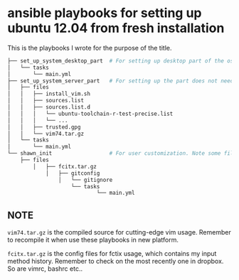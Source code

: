 # ansible playbooks for setting up ubuntu 12.04 from fresh installation

This is the playbooks I wrote for the purpose of the title.

```bash
├── set_up_system_desktop_part  # For setting up desktop part of the os.
│   └── tasks
│       └── main.yml
├── set_up_system_server_part   # For setting up the part does not need desktop.
│   ├── files
│   │   ├── install_vim.sh
│   │   ├── sources.list
│   │   ├── sources.list.d
│   │   │   └── ubuntu-toolchain-r-test-precise.list
│   │   │   └── ...
│   │   ├── trusted.gpg
│   │   └── vim74.tar.gz
│   └── tasks
│       └── main.yml
└── shawn_init                  # For user customization. Note some files are hidden.
    ├── files
        │   ├── fcitx.tar.gz
            │   ├── gitconfig
                │   └── gitignore
                    └── tasks
                            └── main.yml
```

## NOTE
`vim74.tar.gz` is the compiled source for cutting-edge vim usage. Remember to
recompile it when use these playbooks in new platform.

`fcitx.tar.gz` is the config files for fctix usage, which contains my input
method history. Remember to check on the most recently one in dropbox. So are
vimrc, bashrc etc..
